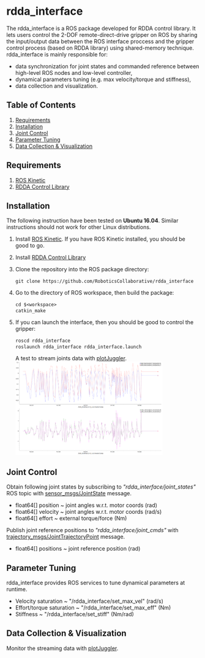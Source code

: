 # rdda_interface
The rdda_interface is a ROS package developed for RDDA control library. 
It lets users control the 2-DOF remote-direct-drive gripper on ROS by sharing the input/output data 
between the ROS interface proccess and the gripper control process (based on RDDA library) using shared-memory technique.
rdda_interface is mainly responsible for:
- data synchronization for joint states and commanded reference between high-level ROS nodes and low-level controller,
- dynamical parameters tuning (e.g. max velocity/torque and stiffness),
- data collection and visualization.

## Table of Contents
1. [Requirements](#requirements)
2. [Installation](#installation)
3. [Joint Control](#joint-control)
4. [Parameter Tuning](#parameter-tuning)
5. [Data Collection & Visualization](#data-collection--visualization)

## Requirements
1. [ROS Kinetic](http://wiki.ros.org/kinetic/Installation/Ubuntu)
3. [RDDA Control Library](https://github.com/RoboticsCollaborative/RDDA)

## Installation
The following instruction have been tested on **Ubuntu 16.04**.
Similar instructions should not work for other Linux distributions.

1. Install [ROS Kinetic](http://wiki.ros.org/kinetic/Installation/Ubuntu). 
If you have ROS Kinetic installed, you should be good to go.

2. Install [RDDA Control Library](https://github.com/RoboticsCollaborative/RDDA)

3. Clone the repository into the ROS package directory:
    ```
    git clone https://github.com/RoboticsCollaborative/rdda_interface
    ```
   
4. Go to the directory of ROS workspace, then build the package:
    ```
    cd $<workspace>
    catkin_make
    ```
5. If you can launch the interface, then you should be good to control the gripper:
    ```
    roscd rdda_interface
    roslaunch rdda_interface rdda_interface.launch
    ```   
    A test to stream joints data with [plotJuggler](https://github.com/facontidavide/PlotJuggler).
    <img src="readme/interface_test.png" width="80%" border="0" />
      
## Joint Control
Obtain following joint states by subscribing to *"rdda_interface/joint_states"* ROS topic 
with [sensor_msgs/JointState](http://docs.ros.org/melodic/api/sensor_msgs/html/msg/JointState.html) message.
- float64[] position    ~   joint angles w.r.t. motor coords (rad)
- float64[] velocity    ~   joint angles w.r.t. motor coords (rad/s)
- float64[] effort      ~   external torque/force (Nm)

Publish joint reference positions to *"rdda_interface/joint_cmds"* 
with [trajectory_msgs/JointTrajectoryPoint](http://docs.ros.org/melodic/api/trajectory_msgs/html/msg/JointTrajectoryPoint.html) message.
- float64[] positions   ~   joint reference position (rad)

## Parameter Tuning
rdda_interface provides ROS services to tune dynamical parameters at runtime.
- Velocity saturation     ~   "/rdda_interface/set_max_vel" (rad/s)
- Effort/torque saturation    ~   "/rdda_interface/set_max_eff" (Nm)
- Stiffness     ~   "/rdda_interface/set_stiff" (Nm/rad)


## Data Collection & Visualization
Monitor the streaming data with [plotJuggler](https://github.com/facontidavide/PlotJuggler).